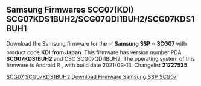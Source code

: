 <h2>Samsung Firmwares SCG07(KDI) SCG07KDS1BUH2/SCG07QDI1BUH2/SCG07KDS1BUH1</h2>
Download the Samsung firmware for the ✅ <strong>Samsung SSP </strong> ⭐ <strong>SCG07</strong> with product code <strong>KDI</strong> <strong> from Japan</strong>. This firmware has version number PDA <strong>SCG07KDS1BUH2</strong> and CSC SCG07QDI1BUH2. The operating system of this firmware is Android R , with build date 2021-09-13. Changelist <strong>21727535</strong>.


[SCG07](https://samfirm.shop/samsung/model/SCG07)
[SCG07KDS1BUH2](https://samfirm.shop/samsung/pda/SCG07KDS1BUH2)
[Download Firmware Samsung SSP SCG07](https://samfirm.shop/samsung/firmware/455527)

